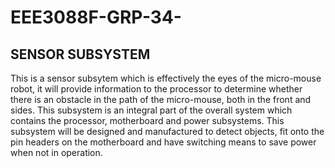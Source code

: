 # EEE3088F-GRP-34-

## SENSOR SUBSYSTEM
This is a sensor subsytem which is effectively the eyes of the micro-mouse robot, it will provide information to the processor to determine whether there is an obstacle in the path of the micro-mouse, both in the front and sides. This subsystem is an integral part of the overall system which contains the processor, motherboard and power subsystems. This subsystem will be designed and manufactured to detect objects, fit onto the pin headers on the motherboard and have switching means to save power when not in operation.
